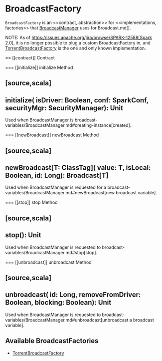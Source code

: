 # BroadcastFactory

`BroadcastFactory` is an <<contract, abstraction>> for <<implementations, factories>> that [BroadcastManager](../broadcast-variables/BroadcastManager.md) uses for Broadcast.md[].

NOTE: As of https://issues.apache.org/jira/browse/SPARK-12588[Spark 2.0], it is no longer possible to plug a custom BroadcastFactory in, and [TorrentBroadcastFactory](TorrentBroadcastFactory.md) is the one and only known implementation.

== [[contract]] Contract

=== [[initialize]] initialize Method

[source,scala]
----
initialize(
  isDriver: Boolean,
  conf: SparkConf,
  securityMgr: SecurityManager): Unit
----

Used when BroadcastManager is broadcast-variables/BroadcastManager.md#creating-instance[created].

=== [[newBroadcast]] newBroadcast Method

[source,scala]
----
newBroadcast[T: ClassTag](
  value: T,
  isLocal: Boolean,
  id: Long): Broadcast[T]
----

Used when BroadcastManager is requested for a broadcast-variables/BroadcastManager.md#newBroadcast[new broadcast variable].

=== [[stop]] stop Method

[source,scala]
----
stop(): Unit
----

Used when BroadcastManager is requested to broadcast-variables/BroadcastManager.md#stop[stop].

=== [[unbroadcast]] unbroadcast Method

[source,scala]
----
unbroadcast(
  id: Long,
  removeFromDriver: Boolean,
  blocking: Boolean): Unit
----

Used when BroadcastManager is requested to broadcast-variables/BroadcastManager.md#unbroadcast[unbroadcast a broadcast variable].

## Available BroadcastFactories

* [TorrentBroadcastFactory](TorrentBroadcastFactory.md)
